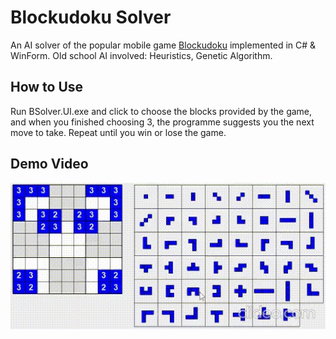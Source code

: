 # Blockudoku Solver
An AI solver of the popular mobile game <a href="https://blockudoku.easybrain.com/hc/en-us/articles/360015910737-About-the-game">Blockudoku</a> implemented in C# & WinForm.
Old school AI involved: Heuristics, Genetic Algorithm.

## How to Use

Run BSolver.UI.exe and click to choose the blocks provided by the game, and when you finished choosing 3, the programme suggests you the next move to take. Repeat until you win or lose the game.

## Demo Video

<img src="bsolver.gif" alt="Demo Video">
